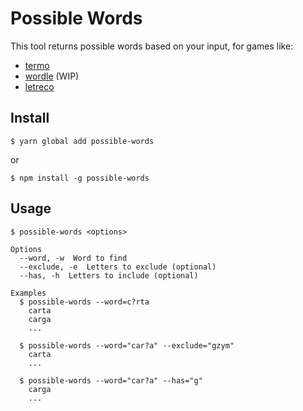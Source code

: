 # Possible Words

This tool returns possible words based on your input, for games like:

- [termo](https://term.ooo)
- [wordle](https://www.nytimes.com/games/wordle/index.html) (WIP)
- [letreco](https://www.gabtoschi.com/letreco/)

## Install

```
$ yarn global add possible-words
```

or

```
$ npm install -g possible-words
```

## Usage

```
$ possible-words <options>

Options
  --word, -w  Word to find
  --exclude, -e  Letters to exclude (optional)
  --has, -h  Letters to include (optional)

Examples
  $ possible-words --word=c?rta
    carta
    carga
    ...

  $ possible-words --word="car?a" --exclude="gzym"
    carta
    ...

  $ possible-words --word="car?a" --has="g"
    carga
    ...
```
